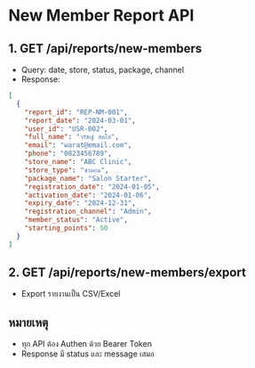 # New Member Report API

## 1. GET /api/reports/new-members
- Query: date, store, status, package, channel
- Response:
```json
[
  {
    "report_id": "REP-NM-001",
    "report_date": "2024-03-01",
    "user_id": "USR-002",
    "full_name": "วรัชญ์ สดใส",
    "email": "warat@email.com",
    "phone": "0823456789",
    "store_name": "ABC Clinic",
    "store_type": "ซาลอน",
    "package_name": "Salon Starter",
    "registration_date": "2024-01-05",
    "activation_date": "2024-01-06",
    "expiry_date": "2024-12-31",
    "registration_channel": "Admin",
    "member_status": "Active",
    "starting_points": 50
  }
]
```

## 2. GET /api/reports/new-members/export
- Export รายงานเป็น CSV/Excel

## หมายเหตุ
- ทุก API ต้อง Authen ด้วย Bearer Token
- Response มี status และ message เสมอ